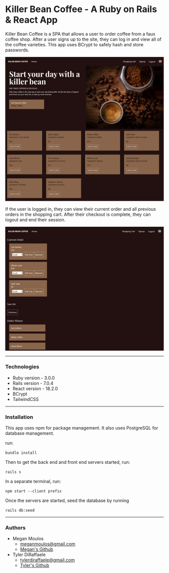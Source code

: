 # Killer Bean Coffee - A Ruby on Rails & React App

Killer Bean Coffee is a SPA that allows a user to order coffee from a faux coffee shop. After a user signs up to the site, they can log in and view all of the coffee varieties. This app uses BCrypt to safely hash and store passwords. 

![homepage screenshot](HomeScreenShot.png)

If the user is logged in, they can view their current order and all previous orders in the shopping cart. After their checkout is complete, they can logout and end their session.

![shopping cart screenshot](ShoppingCartScreenShot.png)

---

### Technologies

* Ruby version - 3.0.0
* Rails version - 7.0.4
* React version - 18.2.0
* BCrypt
* TailwindCSS 

---
### Installation 

This app uses npm for package management. It also uses PostgreSQL for database management. 

run:
```
bundle install
```
Then to get the back end and front end servers started, run:
```
rails s
```
In a separate terminal, run:
```
npm start --client prefix
```
Once the servers are started, seed the database by running 
```
rails db:seed
```

---

### Authors

* Megan Moulos 
    - meganmoulos@gmail.com
    - [Megan's Github](https://github.com/meganmoulos)
* Tyler DiRaffaele  
    - tylerdiraffaele@gmail.com
    - [Tyler's Github](https://github.com/tylerdira)


